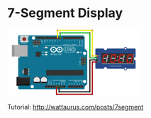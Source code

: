 # 7-Segment Display

![7segment](.image/7segment.png)

Tutorial: http://wattaurus.com/posts/7segment
